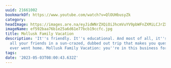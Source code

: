 ```yaml
---
uuid: 21661002
bookmarkOf: https://www.youtube.com/watch?v=QlOUHbusyZk
category: 
headImage: https://images.are.na/eyJidWNrZXQiOiJhcmVuYV9pbWFnZXMiLCJrZXkiOiIyMTY2MTAwMi9vcmlnaW5hbF9lZjU5MmJhYTc2YjFlMjVhNmQ2MWU3N2JjYjE5Y2NmYy5qcGciLCJlZGl0cyI6eyJyZXNpemUiOnsid2lkdGgiOjEyMDAsImhlaWdodCI6MTIwMCwiZml0IjoiaW5zaWRlIiwid2l0aG91dEVubGFyZ2VtZW50Ijp0cnVlfSwid2VicCI6eyJxdWFsaXR5Ijo5MH0sImpwZWciOnsicXVhbGl0eSI6OTB9LCJyb3RhdGUiOm51bGx9fQ==?bc=0
imageName: ef592baa76b1e25a6d61e77bcb19ccfc.jpg
title: Mollusk Family Vacation
description: 'It''s friendly. It''s educational. And most of all, it''s fun! Join
  all your friends in a sun-crazed, dubbed out trip that makes you question why you
  ever went home. Mollusk Family Vacation: you''re in this business for pleasure.'
tags: 
date: '2023-05-03T08:00:43.632Z'
---
```


